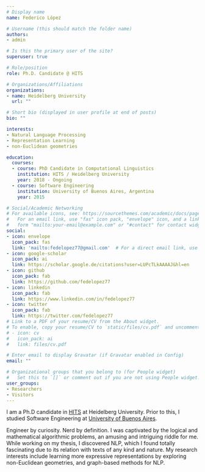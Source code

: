 ```yaml
---
# Display name
name: Federico López

# Username (this should match the folder name)
authors:
- admin

# Is this the primary user of the site?
superuser: true

# Role/position
role: Ph.D. Candidate @ HITS

# Organizations/Affiliations
organizations:
- name: Heidelberg University
  url: ""

# Short bio (displayed in user profile at end of posts)
bio: ""

interests:
- Natural Language Processing
- Representation Learning
- non-Euclidean geometries

education:
  courses:
  - course: PhD Candidate in Computational Linguistics
    institution: HITS / Heidelberg University
    year: 2018 - Ongoing
  - course: Software Engineering
    institution: University of Buenos Aires, Argentina
    year: 2015

# Social/Academic Networking
# For available icons, see: https://sourcethemes.com/academic/docs/page-builder/#icons
#   For an email link, use "fas" icon pack, "envelope" icon, and a link in the
#   form "mailto:your-email@example.com" or "#contact" for contact widget.
social:
- icon: envelope
  icon_pack: fas
  link: 'mailto:fedelopez77@gmail.com'  # For a direct email link, use "mailto:test@example.org".
- icon: google-scholar
  icon_pack: ai
  link: https://scholar.google.de/citations?user=LUPcTLkAAAAJ&hl=en
- icon: github
  icon_pack: fab
  link: https://github.com/fedelopez77
- icon: linkedin
  icon_pack: fab
  link: https://www.linkedin.com/in/fedelopez77
- icon: twitter
  icon_pack: fab
  link: https://twitter.com/fedelopez77
# Link to a PDF of your resume/CV from the About widget.
# To enable, copy your resume/CV to `static/files/cv.pdf` and uncomment the lines below.
# - icon: cv
#   icon_pack: ai
#   link: files/cv.pdf

# Enter email to display Gravatar (if Gravatar enabled in Config)
email: ""

# Organizational groups that you belong to (for People widget)
#   Set this to `[]` or comment out if you are not using People widget.
user_groups:
- Researchers
- Visitors
---
```


I am a Ph.D candidate in [HITS](https://www.h-its.org/) at Heidelberg University. Prior to this, I studied Software Engineering at [University of Buenos Aires](http://www.fi.uba.ar/).

Engineer by curiosity. Nerd by definition. I was captivated by the logical and mathematical algorithmic problems, an amusing and intriguing riddle for me. While working on my thesis, I discovered NLP, which I found totally fascinating due to its relation with texts of any kind and nature. My research interests include learning more expressive representations by exploring non-Euclidean geometries, and graph-based methods for NLP. 
